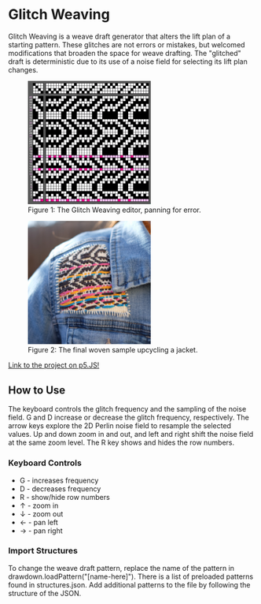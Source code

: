 # Glitch Weaving

Glitch Weaving is a weave draft generator that alters the lift plan of a starting pattern. These glitches are not errors or mistakes, but welcomed modifications that broaden the space for weave drafting. The "glitched" draft is deterministic due to its use of a noise field for selecting its lift plan changes.

<p align="center">
  <figure>
    <img src="doc/glitch-draft.gif" width="250" />
    <figcaption>Figure 1: The Glitch Weaving editor, panning for error.</figcaption>
  </figure>
  <figure>
    <img src="doc/jacket.jpeg" width="250" />
    <figcaption>Figure 2: The final woven sample upcycling a jacket.</figcaption>
  </figure>
</p>



[Link to the project on p5.JS!](https://editor.p5js.org/dege9758/sketches/QqFwlNiMD)

## How to Use

The keyboard controls the glitch frequency and the sampling of the noise field. G and D increase or decrease the glitch frequency, respectively. The arrow keys explore the 2D Perlin noise field to resample the selected values. Up and down zoom in and out, and left and right shift the noise field at the same zoom level. The R key shows and hides the row numbers.

### Keyboard Controls

- G - increases frequency
- D - decreases frequency
- R - show/hide row numbers
- ↑ - zoom in
- ↓ - zoom out
- ← - pan left
- → - pan right

### Import Structures

To change the weave draft pattern, replace the name of the pattern in drawdown.loadPattern("[name-here]"). There is a list of preloaded patterns found in structures.json. Add additional patterns to the file by following the structure of the JSON.
